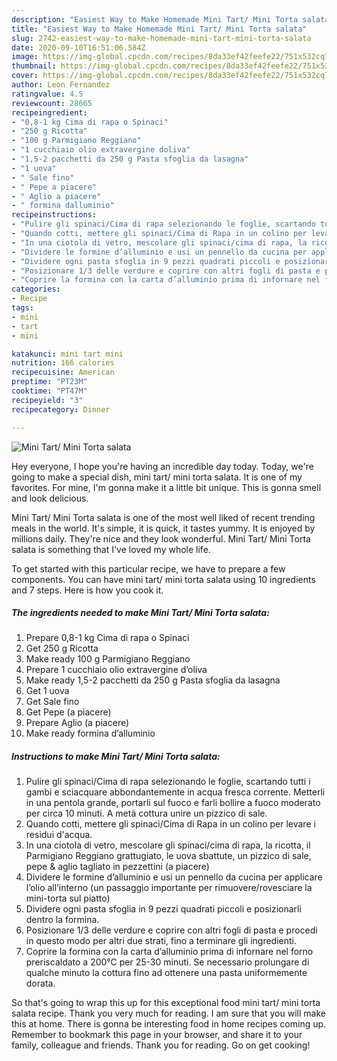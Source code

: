 ```yaml
---
description: "Easiest Way to Make Homemade Mini Tart/ Mini Torta salata"
title: "Easiest Way to Make Homemade Mini Tart/ Mini Torta salata"
slug: 2742-easiest-way-to-make-homemade-mini-tart-mini-torta-salata
date: 2020-09-10T16:51:06.584Z
image: https://img-global.cpcdn.com/recipes/8da33ef42feefe22/751x532cq70/mini-tart-mini-torta-salata-recipe-main-photo.jpg
thumbnail: https://img-global.cpcdn.com/recipes/8da33ef42feefe22/751x532cq70/mini-tart-mini-torta-salata-recipe-main-photo.jpg
cover: https://img-global.cpcdn.com/recipes/8da33ef42feefe22/751x532cq70/mini-tart-mini-torta-salata-recipe-main-photo.jpg
author: Leon Fernandez
ratingvalue: 4.5
reviewcount: 28665
recipeingredient:
- "0,8-1 kg Cima di rapa o Spinaci"
- "250 g Ricotta"
- "100 g Parmigiano Reggiano"
- "1 cucchiaio olio extravergine doliva"
- "1,5-2 pacchetti da 250 g Pasta sfoglia da lasagna"
- "1 uova"
- " Sale fino"
- " Pepe a piacere"
- " Aglio a piacere"
- " formina dalluminio"
recipeinstructions:
- "Pulire gli spinaci/Cima di rapa selezionando le foglie, scartando tutti i gambi e sciacquare abbondantemente in acqua fresca corrente. Metterli in una pentola grande, portarli sul fuoco e farli bollire a fuoco moderato per circa 10 minuti. A metà cottura unire un pizzico di sale."
- "Quando cotti, mettere gli spinaci/Cima di Rapa in un colino per levare i residui d&#39;acqua."
- "In una ciotola di vetro, mescolare gli spinaci/cima di rapa, la ricotta, il Parmigiano Reggiano grattugiato, le uova sbattute, un pizzico di sale, pepe &amp; aglio tagliato in pezzettini (a piacere)"
- "Dividere le formine d’alluminio e usi un pennello da cucina per applicare l’olio all’interno (un passaggio importante per rimuovere/rovesciare la mini-torta sul piatto)"
- "Dividere ogni pasta sfoglia in 9 pezzi quadrati piccoli e posizionarli dentro la formina."
- "Posizionare 1/3 delle verdure e coprire con altri fogli di pasta e procedi in questo modo per altri due strati, fino a terminare gli ingredienti."
- "Coprire la formina con la carta d’alluminio prima di infornare nel forno preriscaldato a 200°C per 25-30 minuti. Se necessario prolungare di qualche minuto la cottura fino ad ottenere una pasta uniformemente dorata."
categories:
- Recipe
tags:
- mini
- tart
- mini

katakunci: mini tart mini 
nutrition: 166 calories
recipecuisine: American
preptime: "PT23M"
cooktime: "PT47M"
recipeyield: "3"
recipecategory: Dinner

---
```



![Mini Tart/ Mini Torta salata](https://img-global.cpcdn.com/recipes/8da33ef42feefe22/751x532cq70/mini-tart-mini-torta-salata-recipe-main-photo.jpg)

Hey everyone, I hope you're having an incredible day today. Today, we're going to make a special dish, mini tart/ mini torta salata. It is one of my favorites. For mine, I'm gonna make it a little bit unique. This is gonna smell and look delicious.



Mini Tart/ Mini Torta salata is one of the most well liked of recent trending meals in the world. It's simple, it is quick, it tastes yummy. It is enjoyed by millions daily. They're nice and they look wonderful. Mini Tart/ Mini Torta salata is something that I've loved my whole life.


To get started with this particular recipe, we have to prepare a few components. You can have mini tart/ mini torta salata using 10 ingredients and 7 steps. Here is how you cook it.

<!--inarticleads1-->

##### The ingredients needed to make Mini Tart/ Mini Torta salata:

1. Prepare 0,8-1 kg Cima di rapa o Spinaci
1. Get 250 g Ricotta
1. Make ready 100 g Parmigiano Reggiano
1. Prepare 1 cucchiaio olio extravergine d’oliva
1. Make ready 1,5-2 pacchetti da 250 g Pasta sfoglia da lasagna
1. Get 1 uova
1. Get  Sale fino
1. Get  Pepe (a piacere)
1. Prepare  Aglio (a piacere)
1. Make ready  formina d’alluminio




<!--inarticleads2-->

##### Instructions to make Mini Tart/ Mini Torta salata:

1. Pulire gli spinaci/Cima di rapa selezionando le foglie, scartando tutti i gambi e sciacquare abbondantemente in acqua fresca corrente. Metterli in una pentola grande, portarli sul fuoco e farli bollire a fuoco moderato per circa 10 minuti. A metà cottura unire un pizzico di sale.
1. Quando cotti, mettere gli spinaci/Cima di Rapa in un colino per levare i residui d&#39;acqua.
1. In una ciotola di vetro, mescolare gli spinaci/cima di rapa, la ricotta, il Parmigiano Reggiano grattugiato, le uova sbattute, un pizzico di sale, pepe &amp; aglio tagliato in pezzettini (a piacere)
1. Dividere le formine d’alluminio e usi un pennello da cucina per applicare l’olio all’interno (un passaggio importante per rimuovere/rovesciare la mini-torta sul piatto)
1. Dividere ogni pasta sfoglia in 9 pezzi quadrati piccoli e posizionarli dentro la formina.
1. Posizionare 1/3 delle verdure e coprire con altri fogli di pasta e procedi in questo modo per altri due strati, fino a terminare gli ingredienti.
1. Coprire la formina con la carta d’alluminio prima di infornare nel forno preriscaldato a 200°C per 25-30 minuti. Se necessario prolungare di qualche minuto la cottura fino ad ottenere una pasta uniformemente dorata.




So that's going to wrap this up for this exceptional food mini tart/ mini torta salata recipe. Thank you very much for reading. I am sure that you will make this at home. There is gonna be interesting food in home recipes coming up. Remember to bookmark this page in your browser, and share it to your family, colleague and friends. Thank you for reading. Go on get cooking!
